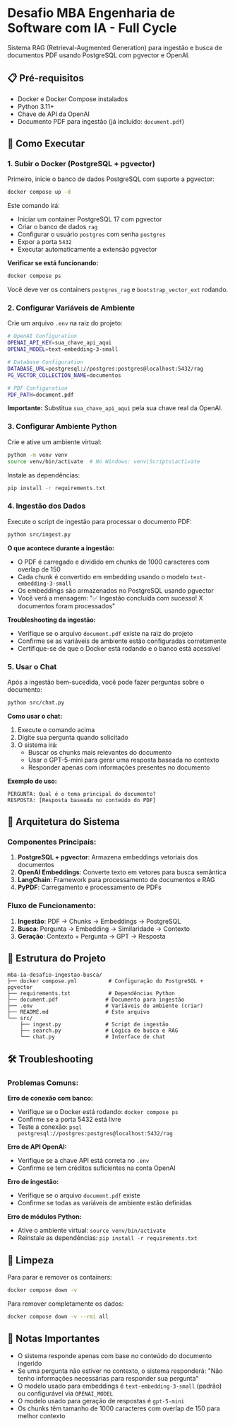 # Desafio MBA Engenharia de Software com IA - Full Cycle

Sistema RAG (Retrieval-Augmented Generation) para ingestão e busca de documentos PDF usando PostgreSQL com pgvector e OpenAI.

## 📋 Pré-requisitos

- Docker e Docker Compose instalados
- Python 3.11+
- Chave de API da OpenAI
- Documento PDF para ingestão (já incluído: `document.pdf`)

## 🚀 Como Executar

### 1. Subir o Docker (PostgreSQL + pgvector)

Primeiro, inicie o banco de dados PostgreSQL com suporte a pgvector:

```bash
docker compose up -d
```

Este comando irá:
- Iniciar um container PostgreSQL 17 com pgvector
- Criar o banco de dados `rag`
- Configurar o usuário `postgres` com senha `postgres`
- Expor a porta `5432`
- Executar automaticamente a extensão pgvector

**Verificar se está funcionando:**
```bash
docker compose ps
```

Você deve ver os containers `postgres_rag` e `bootstrap_vector_ext` rodando.

### 2. Configurar Variáveis de Ambiente

Crie um arquivo `.env` na raiz do projeto:

```bash
# OpenAI Configuration
OPENAI_API_KEY=sua_chave_api_aqui
OPENAI_MODEL=text-embedding-3-small

# Database Configuration
DATABASE_URL=postgresql://postgres:postgres@localhost:5432/rag
PG_VECTOR_COLLECTION_NAME=documentos

# PDF Configuration
PDF_PATH=document.pdf
```

**Importante:** Substitua `sua_chave_api_aqui` pela sua chave real da OpenAI.

### 3. Configurar Ambiente Python

Crie e ative um ambiente virtual:

```bash
python -m venv venv
source venv/bin/activate  # No Windows: venv\Scripts\activate
```

Instale as dependências:

```bash
pip install -r requirements.txt
```

### 4. Ingestão dos Dados

Execute o script de ingestão para processar o documento PDF:

```bash
python src/ingest.py
```

**O que acontece durante a ingestão:**
- O PDF é carregado e dividido em chunks de 1000 caracteres com overlap de 150
- Cada chunk é convertido em embedding usando o modelo `text-embedding-3-small`
- Os embeddings são armazenados no PostgreSQL usando pgvector
- Você verá a mensagem: "✅ Ingestão concluída com sucesso! X documentos foram processados"

**Troubleshooting da ingestão:**
- Verifique se o arquivo `document.pdf` existe na raiz do projeto
- Confirme se as variáveis de ambiente estão configuradas corretamente
- Certifique-se de que o Docker está rodando e o banco está acessível

### 5. Usar o Chat

Após a ingestão bem-sucedida, você pode fazer perguntas sobre o documento:

```bash
python src/chat.py
```

**Como usar o chat:**
1. Execute o comando acima
2. Digite sua pergunta quando solicitado
3. O sistema irá:
   - Buscar os chunks mais relevantes do documento
   - Usar o GPT-5-mini para gerar uma resposta baseada no contexto
   - Responder apenas com informações presentes no documento

**Exemplo de uso:**
```
PERGUNTA: Qual é o tema principal do documento?
RESPOSTA: [Resposta baseada no conteúdo do PDF]
```

## 🔧 Arquitetura do Sistema

### Componentes Principais:

1. **PostgreSQL + pgvector**: Armazena embeddings vetoriais dos documentos
2. **OpenAI Embeddings**: Converte texto em vetores para busca semântica
3. **LangChain**: Framework para processamento de documentos e RAG
4. **PyPDF**: Carregamento e processamento de PDFs

### Fluxo de Funcionamento:

1. **Ingestão**: PDF → Chunks → Embeddings → PostgreSQL
2. **Busca**: Pergunta → Embedding → Similaridade → Contexto
3. **Geração**: Contexto + Pergunta → GPT → Resposta

## 📁 Estrutura do Projeto

```
mba-ia-desafio-ingestao-busca/
├── docker compose.yml          # Configuração do PostgreSQL + pgvector
├── requirements.txt            # Dependências Python
├── document.pdf               # Documento para ingestão
├── .env                       # Variáveis de ambiente (criar)
├── README.md                  # Este arquivo
└── src/
    ├── ingest.py              # Script de ingestão
    ├── search.py              # Lógica de busca e RAG
    └── chat.py                # Interface de chat
```

## 🛠️ Troubleshooting

### Problemas Comuns:

**Erro de conexão com banco:**
- Verifique se o Docker está rodando: `docker compose ps`
- Confirme se a porta 5432 está livre
- Teste a conexão: `psql postgresql://postgres:postgres@localhost:5432/rag`

**Erro de API OpenAI:**
- Verifique se a chave API está correta no `.env`
- Confirme se tem créditos suficientes na conta OpenAI

**Erro de ingestão:**
- Verifique se o arquivo `document.pdf` existe
- Confirme se todas as variáveis de ambiente estão definidas

**Erro de módulos Python:**
- Ative o ambiente virtual: `source venv/bin/activate`
- Reinstale as dependências: `pip install -r requirements.txt`

## 🧹 Limpeza

Para parar e remover os containers:

```bash
docker compose down -v
```

Para remover completamente os dados:

```bash
docker compose down -v --rmi all
```

## 📝 Notas Importantes

- O sistema responde apenas com base no conteúdo do documento ingerido
- Se uma pergunta não estiver no contexto, o sistema responderá: "Não tenho informações necessárias para responder sua pergunta"
- O modelo usado para embeddings é `text-embedding-3-small` (padrão) ou configurável via `OPENAI_MODEL`
- O modelo usado para geração de respostas é `gpt-5-mini`
- Os chunks têm tamanho de 1000 caracteres com overlap de 150 para melhor contexto